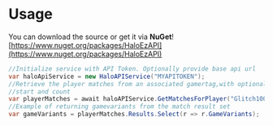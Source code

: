 # Usage

You can download the source or get it via **NuGet**!
[https://www.nuget.org/packages/HaloEzAPI](https://www.nuget.org/packages/HaloEzAPI)

```C#
//Initialize service with API Token. Optionally provide base api url
var haloApiService = new HaloAPIService("MYAPITOKEN");
//Retrieve the player matches from an associated gamertag,with optional gamemode,
//start and count
var playerMatches = await haloAPIService.GetMatchesForPlayer("Glitch100", GameMode.Arena);
//Example of returning gamevariants from the match result set
var gameVariants = playerMatches.Results.Select(r => r.GameVariants);
```
